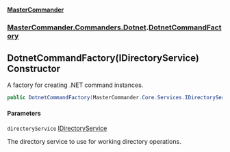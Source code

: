 #### [MasterCommander](MasterCommander.md 'MasterCommander')
### [MasterCommander.Commanders.Dotnet](MasterCommander.md#MasterCommander.Commanders.Dotnet 'MasterCommander.Commanders.Dotnet').[DotnetCommandFactory](DotnetCommandFactory.md 'MasterCommander.Commanders.Dotnet.DotnetCommandFactory')

## DotnetCommandFactory(IDirectoryService) Constructor

A factory for creating .NET command instances.

```csharp
public DotnetCommandFactory(MasterCommander.Core.Services.IDirectoryService directoryService);
```
#### Parameters

<a name='MasterCommander.Commanders.Dotnet.DotnetCommandFactory.DotnetCommandFactory(MasterCommander.Core.Services.IDirectoryService).directoryService'></a>

`directoryService` [IDirectoryService](IDirectoryService.md 'MasterCommander.Core.Services.IDirectoryService')

The directory service to use for working directory operations.
